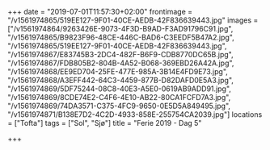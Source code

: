 +++
date = "2019-07-01T11:57:30+02:00"
frontimage = "/v1561974865/519EE127-9F01-40CE-AEDB-42F836639443.jpg"
images = ["/v1561974864/9263426E-9073-4F3D-B9AD-F3AD91796C91.jpg", "/v1561974865/B9823F96-48CE-446C-BAD6-C3EEDF5B47A2.jpg", "/v1561974865/519EE127-9F01-40CE-AEDB-42F836639443.jpg", "/v1561974867/E83745B3-2DC4-482F-B6F9-CDB8770DC65B.jpg", "/v1561974867/FDB805B2-804B-4A52-B068-369EBD26A42A.jpg", "/v1561974868/EE9ED704-25FE-477E-985A-3B14E4FD9E73.jpg", "/v1561974868/A3EFF442-64C3-4459-877B-D82DAFD0E5A3.jpg", "/v1561974869/5DF75244-08C8-40E3-A5E0-0619AB9ADD91.jpg", "/v1561974869/8CDE74E2-C4F6-4E10-AB22-80CA1FCFD7A3.jpg", "/v1561974869/74DA3571-C375-4FC9-9650-0E5D5A849495.jpg", "/v1561974871/B138E7D2-4C2D-4933-858E-255754CA2039.jpg"]
locations = ["Tofta"]
tags = ["Sol", "Sjø"]
title = "Ferie 2019 - Dag 5"

+++
